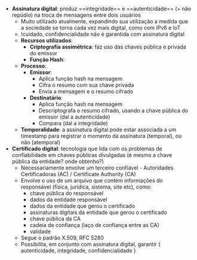 * **Assinatura digital**: produz ==integridade== e ==autenticidade== (+ não repúdio) na troca de mensagens entre dois usuários
	* Muito utilizado atualmente, expandindo sua utilização a medida que a sociedade se torna cada vez mais digital, como com IPv6 e IoT
	* !cuidado, confidencialidade não é garantida com assinatura digital
	* **Recursos utilizados**:
		* **Criptografia assimétrica**: faz uso das chaves pública e privada do emissor
		* **Função Hash**: 
	* **Processo**:
		* **Emissor**:
			* Aplica função hash na mensagem
			* Cifra o resumo com sua chave privada
			* Envia a mensagem e o resumo cifrado
		* **Destinatário**:
			* Aplica função hash na mensagem
			* Descriptografa o resumo cifrado, usando a chave pública do emissor (daí a autenticidade)
			* Compara (daí a integridade)
	* **Temporalidade**: a assinatura digital pode estar associada a um timestamp para registrar o momento da assinatura (temporal), ou não (atemporal)
* **Certificado digital**: tecnologia que lida com os problemas de confiabilidade em chaves públicas divulgadas (é mesmo a chave pública da entidade? onde obtenho?)
	* Necessariamente envolve um terceiro confiável - Autoridades Certificadoras (AC) / Certificate Authority (CA)
	*  Envolve o uso de um arquivo que contém informações do responsável (física, jurídica, sistema, site etc), como:
		* chave pública do responsável
		* dados da entidade responsável
		* dados da entidade que gerou o certificado
		* assinaturas digitais da entidade que gerou o certificado
		* chave pública da CA
		* cadeia de confiança (laço de confiança entre as CA)
		* validade
	* Segue o padrão X.509, RFC 5280
	* Possibilita, em conjunto com assinatura digital, garantir { autenticidade, integridade, confidencialidade }